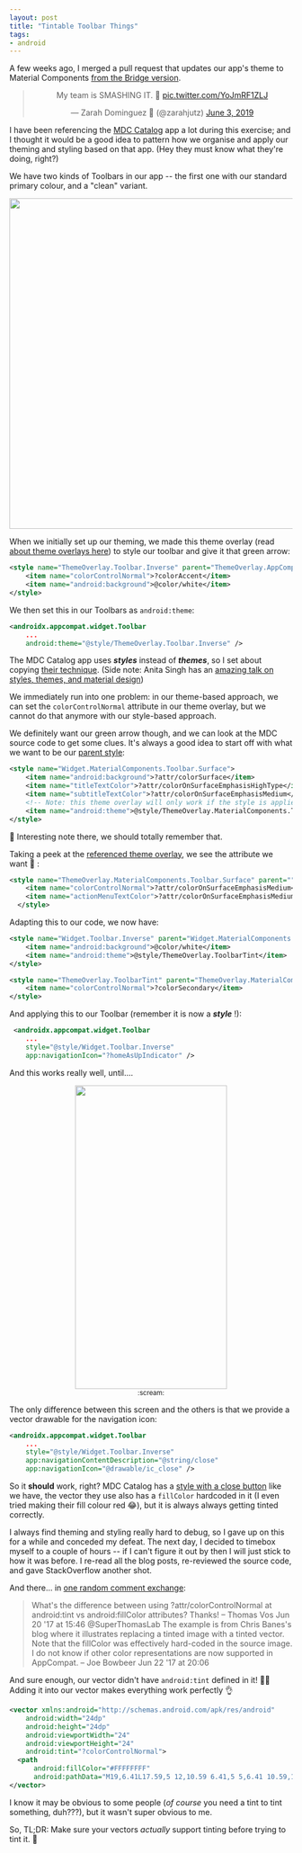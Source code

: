 ```yaml
---
layout: post
title: "Tintable Toolbar Things"
tags:
- android
---
```

A few weeks ago, I merged a pull request that updates our app's theme to Material Components [from the Bridge version](https://material.io/develop/android/docs/getting-started/).

<center><blockquote class="twitter-tweet" data-lang="en"><p lang="en" dir="ltr">My team is SMASHING IT. 💪 <a href="https://t.co/YoJmRF1ZLJ">pic.twitter.com/YoJmRF1ZLJ</a></p>&mdash; Zarah Dominguez 🦉 (@zarahjutz) <a href="https://twitter.com/zarahjutz/status/1135432513688465408?ref_src=twsrc%5Etfw">June 3, 2019</a></blockquote>
<script async src="https://platform.twitter.com/widgets.js" charset="utf-8"></script></center>

I have been referencing the [MDC Catalog](https://github.com/material-components/material-components-android/tree/master/catalog) app a lot during this exercise; and I thought it would be a good idea to pattern how we organise and apply our theming and styling based on that app. (Hey they must know what they're doing, right?)

We have two kinds of Toolbars in our app -- the first one with our standard primary colour, and a "clean" variant.

<p style="text-align: center"><a href="{{ site.baseurl }}/assets/tintables/toolbar_types.jpg"><img src="{{ site.baseurl }}/assets/tintables/toolbar_types.jpg"  width="581" height="588"></a></p>

When we initially set up our theming, we made this theme overlay (read [about theme overlays here](https://medium.com/androiddevelopers/theming-with-appcompat-1a292b754b35)) to style our toolbar and give it that green arrow:
```xml
<style name="ThemeOverlay.Toolbar.Inverse" parent="ThemeOverlay.AppCompat.Light">
    <item name="colorControlNormal">?colorAccent</item>
    <item name="android:background">@color/white</item>
</style>
```

We then set this in our Toolbars as `android:theme`:
```xml
<androidx.appcompat.widget.Toolbar 
    ...
    android:theme="@style/ThemeOverlay.Toolbar.Inverse" />
```

The MDC Catalog app uses **_styles_** instead of **_themes_**, so I set about copying [their technique](https://github.com/material-components/material-components-android/blob/master/catalog/java/io/material/catalog/application/theme/res/values/styles.xml#L19). (Side note: Anita Singh has an [amazing talk on styles, themes, and material design](https://speakerdeck.com/anitas3791/styles-themes-material-theming-oh-my))

We immediately run into one problem: in our theme-based approach, we can set the `colorControlNormal` attribute in our theme overlay, but we cannot do that anymore with our style-based approach.

We definitely want our green arrow though, and we can look at the MDC source code to get some clues. It's always a good idea to start off with what we want to be our [parent style](https://github.com/material-components/material-components-android/blob/8f622283d18466620a280f6f6bbb32fafb157efd/lib/java/com/google/android/material/appbar/res/values/styles.xml#L65):
```xml
<style name="Widget.MaterialComponents.Toolbar.Surface">
    <item name="android:background">?attr/colorSurface</item>
    <item name="titleTextColor">?attr/colorOnSurfaceEmphasisHighType</item>
    <item name="subtitleTextColor">?attr/colorOnSurfaceEmphasisMedium</item>
    <!-- Note: this theme overlay will only work if the style is applied directly to a Toolbar. -->
    <item name="android:theme">@style/ThemeOverlay.MaterialComponents.Toolbar.Surface</item>
</style>
```
:thinking: Interesting note there, we should totally remember that.

Taking a peek at the [referenced theme overlay](https://github.com/material-components/material-components-android/blob/8f622283d18466620a280f6f6bbb32fafb157efd/lib/java/com/google/android/material/appbar/res/values/styles.xml#L78), we see the attribute we want :tada: :
```xml
<style name="ThemeOverlay.MaterialComponents.Toolbar.Surface" parent="">
    <item name="colorControlNormal">?attr/colorOnSurfaceEmphasisMedium</item>
    <item name="actionMenuTextColor">?attr/colorOnSurfaceEmphasisMedium</item>
  </style>
```

Adapting this to our code, we now have:
```xml
<style name="Widget.Toolbar.Inverse" parent="Widget.MaterialComponents.Toolbar.Surface">
    <item name="android:background">@color/white</item>
    <item name="android:theme">@style/ThemeOverlay.ToolbarTint</item>
</style>

<style name="ThemeOverlay.ToolbarTint" parent="ThemeOverlay.MaterialComponents.Toolbar.Surface">
    <item name="colorControlNormal">?colorSecondary</item>
</style>
```

And applying this to our Toolbar (remember it is now a **_style_** !):
```xml
 <androidx.appcompat.widget.Toolbar
    ...
    style="@style/Widget.Toolbar.Inverse"
    app:navigationIcon="?homeAsUpIndicator" />
```

And this works really well, until....
<p style="text-align: center"><a href="{{ site.baseurl }}/assets/tintables/no_x.png"><img src="{{ site.baseurl }}/assets/tintables/no_x.png" width="270" height="540"></a><br /><small>:scream:</small></p>

The only difference between this screen and the others is that we provide a vector drawable for the navigation icon:
```xml
<androidx.appcompat.widget.Toolbar
    ...
    style="@style/Widget.Toolbar.Inverse"
    app:navigationContentDescription="@string/close"
    app:navigationIcon="@drawable/ic_close" />
```

So it **should** work, right? MDC Catalog has a [style with a close button](https://github.com/material-components/material-components-android/blob/2de39fafe0285aab7e6e101549c4bc93f184a7e5/catalog/java/io/material/catalog/application/theme/res/values/styles.xml#L21) like we have, the vector they use also has a `fillColor` hardcoded in it (I even tried making their fill colour red :joy:), but it is always always getting tinted correctly.

I always find theming and styling really hard to debug, so I gave up on this for a while and conceded my defeat. The next day, I decided to timebox myself to a couple of hours -- if I can't figure it out by then I will just stick to how it was before. I re-read all the blog posts, re-reviewed the source code, and gave StackOverflow another shot.

And there... in [one random comment exchange](https://stackoverflow.com/questions/28219178/toolbar-icon-tinting-on-android#comment76399857_38650854):
>What's the difference between using ?attr/colorControlNormal at android:tint vs android:fillColor attributes? Thanks! – Thomas Vos Jun 20 '17 at 15:46 
@SuperThomasLab The example is from Chris Banes's blog where it illustrates replacing a tinted image with a tinted vector. Note that the fillColor was effectively hard-coded in the source image. I do not know if other color representations are now supported in AppCompat. – Joe Bowbeer Jun 22 '17 at 20:06

And sure enough, our vector didn't have `android:tint` defined in it! :woman_facepalming: Adding it into our vector makes everything work perfectly :ok_hand:
```xml
<vector xmlns:android="http://schemas.android.com/apk/res/android"
    android:width="24dp"
    android:height="24dp"
    android:viewportWidth="24"
    android:viewportHeight="24"
    android:tint="?colorControlNormal">
  <path
      android:fillColor="#FFFFFFFF"
      android:pathData="M19,6.41L17.59,5 12,10.59 6.41,5 5,6.41 10.59,12 5,17.59 6.41,19 12,13.41 17.59,19 19,17.59 13.41,12z"/>
</vector>
```

I know it may be obvious to some people (*of course* you need a tint to tint something, duh???), but it wasn't super obvious to me.

So, TL;DR: Make sure your vectors _actually_ support tinting before trying to tint it. :rainbow:
